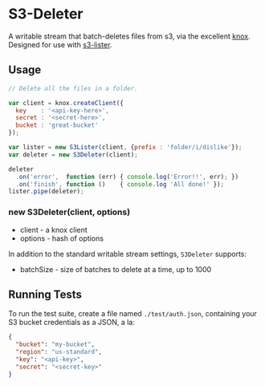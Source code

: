 S3-Deleter
=========

A writable stream that batch-deletes files from s3, via the excellent [knox]. Designed for use with [s3-lister].

[knox]: https://npmjs.org/package/knox
[s3-lister]: https://npmjs.org/package/s3-lister

## Usage

```javascript
// Delete all the files in a folder.

var client = knox.createClient({
  key    : '<api-key-here>',
  secret : '<secret-here>',
  bucket : 'great-bucket'
});

var lister = new S3Lister(client, {prefix : 'folder/i/dislike'});
var deleter = new S3Deleter(client);

deleter
  .on('error',  function (err) { console.log('Error!!', err); })
  .on('finish', function ()    { console.log 'All done!' });
lister.pipe(deleter);
```

### new S3Deleter(client, options)

* client - a knox client
* options - hash of options

In addition to the standard writable stream settings, `S3Deleter` supports:
* batchSize - size of batches to delete at a time, up to 1000

## Running Tests

To run the test suite, create a file named `./test/auth.json`, containing your S3 bucket credentials as a JSON, a la:

```json
{
  "bucket": "my-bucket",
  "region": "us-standard",
  "key": "<api-key>",
  "secret": "<secret-key>"
}
```
